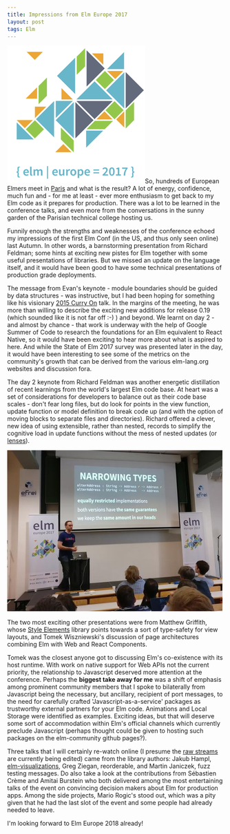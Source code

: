 ```yaml
---
title: Impressions from Elm Europe 2017
layout: post
tags: Elm
---
```


<img src="/images/elmeuropelogo.png" alt="logo" class="half-page">So, hundreds of European Elmers meet in [Paris](https://elmeurope.org/) and what is the result? A lot of energy, confidence, much fun and - for me at least - ever more enthusiasm to get back to my Elm code as it prepares for production. There was a lot to be learned in the conference talks, and even more from the conversations in the sunny garden of the Parisian technical college hosting us.

Funnily enough the strengths and weaknesses of the conference echoed my impressions of the first Elm Conf (in the US, and thus only seen online) last Autumn. In other words, a barnstorming presentation from Richard Feldman; some hints at exciting new pistes for Elm together with some useful presentations of libraries. But we missed an update on the language itself, and it would have been good to have some technical presentations of production grade deployments.

The message from Evan's keynote - module boundaries should be guided by data structures - was instructive, but I had been hoping for something like his visionary [2015 Curry On](https://www.youtube.com/watch?v=oYk8CKH7OhE) talk. In the margins of the meeting, he was more than willing to describe the exciting new additions for release 0.19 (which sounded like it is not far off :-) ) and beyond. We learnt on day 2 - and almost by chance - that work is underway with the help of Google Summer of Code to research the foundations for an Elm equivalent to React Native, so it would have been exciting to hear more about what is aspired to here. And while the State of Elm 2017 survey was presented later in the day, it would have been interesting to see some of the metrics on the community's growth that can be derived from the various elm-lang.org websites and discussion fora.

The day 2 keynote from Richard Feldman was another energetic distillation of recent learnings from the world's largest Elm code base. At heart was a set of considerations for developers to balance out as their code base scales - don't fear long files, but do look for points in the view function, update function or model definition to break code up (and with the option of moving blocks to separate files and directories). Richard offered a clever, new idea of using extensible, rather than nested, records to simplify the cognitive load in update functions without the mess of nested updates (or [lenses](https://github.com/evancz/focus)).

![Richard Feldman](/images/elmeuropephoto.jpg)

The two most exciting other presentations were from Matthew Griffith, whose [Style Elements](http://package.elm-lang.org/packages/mdgriffith/style-elements/latest) library points towards a sort of type-safety for view layouts, and Tomek Wiszniewski's discussion of page architectures combining Elm with Web and React Components.

Tomek was the closest anyone got to discussing Elm's co-existence with its host runtime. With work on native support for Web APIs not the current priority, the relationship to Javascript deserved more attention at the conference. Perhaps the **biggest take away for me** was a shift of emphasis among prominent community members that I spoke to bilaterally from Javascript being the necessary, but ancillary, recipient of port messages, to the need for carefully crafted 'Javascript-as-a-service' packages as trustworthy external partners for your Elm code. Animations and Local Storage were identified as examples. Exciting ideas, but that will deserve some sort of accommodation within Elm's official channels which currently preclude Javascript (perhaps thought could be given to hosting such packages on the elm-community github pages?).

Three talks that I will certainly re-watch online (I presume the [raw streams](https://www.youtube.com/channel/UCT5HLUjjXdqUSUnpblFNOwQ0) are currently being edited) came from the library authors: Jakub Hampl, [elm-visualizations](http://package.elm-lang.org/packages/gampleman/elm-visualization/latest), Greg Ziegan, reorderable, and Martin Janiczek, fuzz testing messages. Do also take a look at the contributions from Sébastien Crème and Amitai Burstein who both delivered among the most entertaining talks of the event on convincing decision makers about Elm for production apps. Among the side projects, Mario Rogic's stood out, which was a pity given that he had the last slot of the event and some people had already needed to leave.

I'm looking forward to Elm Europe 2018 already!
